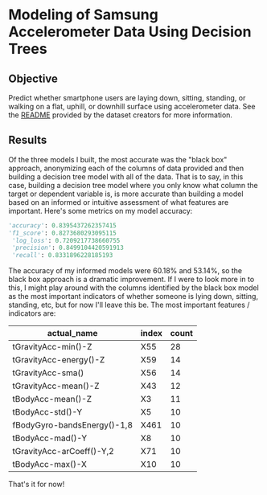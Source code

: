 # Modeling of Samsung Accelerometer Data Using Decision Trees #

## Objective ##
Predict whether smartphone users are laying down, sitting, standing, or walking on a flat, uphill, or downhill surface using accelerometer data. See the <a href="https://github.com/yorktronic/data_science/blob/master/thinkful/Unit4/decision-trees/db/README.txt" target="_blank">README</a> provided by the dataset creators for more information.

## Results ##
Of the three models I built, the most accurate was the "black box" approach, anonymizing each of the columns of data provided and then building a decision tree model with all of the data. That is to say, in this case, building a decision tree model where you only know what column the target or dependent variable is, is more accurate than building a model based on an informed or intuitive assessment of what features are important. Here's some metrics on my model accuracy:

```python
'accuracy': 0.8395437262357415
'f1_score': 0.8273680293095115
 'log_loss': 0.7209217738660755
 'precision': 0.8499104420591913
 'recall': 0.8331896228185193
```
The accuracy of my informed models were 60.18% and 53.14%, so the black box approach is a dramatic improvement. If I were to look more in to this, I might play around with the columns identified by the black box model as the most important indicators of whether someone is lying down, sitting, standing, etc, but for now I'll leave this be. The most important features / indicators are:

| actual_name | index | count |
| ----------- | ----- | ----- |
| tGravityAcc-min()-Z | X55 | 28 |
| tGravityAcc-energy()-Z | X59 | 14 |
| tGravityAcc-sma() | X56 | 14 |
| tGravityAcc-mean()-Z | X43 | 12 |
| tBodyAcc-mean()-Z | X3 | 11 |
| tBodyAcc-std()-Y | X5 | 10 |
| fBodyGyro-bandsEnergy()-1,8 | X461 | 10 |
| tBodyAcc-mad()-Y | X8 | 10 |
| tGravityAcc-arCoeff()-Y,2 | X71 | 10 |
| tBodyAcc-max()-X | X10 | 10 |

That's it for now!

